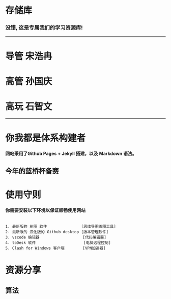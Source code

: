 # 存储库

### 没错, 这是专属我们的学习资源库!
---
# 导管 宋浩冉
# 高管 孙国庆
# 高玩 石智文
---
# 你我都是体系构建者
#### 网站采用了Github Pages + Jekyll 搭建，以及 Markdown 语法。
## 今年的蓝桥杯备赛


# 使用守则
#### 你需要安装以下环境以保证顺畅使用网站
```

1. 最新版的 树图 软件               [思维导图画图工具]
2. 最新版的 汉化版的 Github desktop [版本管理软件] 
3. vscode 编辑器                   [代码编辑器]
4. toDesk 软件                     [电脑远程控制]
5. Clash for Windows 客户端        [VPN加速器]
```
# 资源分享
## 算法